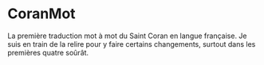 # CoranMot
La première traduction mot à mot du Saint Coran en langue française.
Je suis en train de la relire pour y faire certains changements, surtout dans les premières quatre soûrât.
